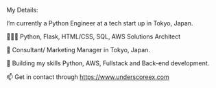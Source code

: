 
My Details:


I’m currently a Python Engineer at a tech start up in Tokyo, Japan.

👨🏽‍💻 Python, Flask, HTML/CSS, SQL, AWS Solutions Architect

:office: Consultant/ Marketing Manager in Tokyo, Japan.

🌱 Building my skills Python, AWS, Fullstack and Back-end development.

📫 Get in contact through https://www.underscoreex.com

